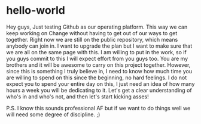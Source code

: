 # hello-world
Hey guys,
Just testing Github as our operating platform. This way we can keep working on Change without having to get out of our ways to get together. Right now we are still on the public repository, which means anybody can join in. I want to upgrade the plan but I want to make sure that we are all on the same page with this. I am willing to put in the work, so if you guys commit to this I will expect effort from you guys too. You are my brothers and it will be awesome to carry on this project together. However, since this is something I truly believe in, I need to know how much time you are willing to spend on this since the beginning, no hard feelings. I do not expect you to spend your entire day on this, I just need an idea of how many hours a week you will be dedicating to it. Let's get a clear understanding of who's in and who's not, and then let's start kicking asses!


P.S. I know this sounds professional AF but if we want to do things well we will need some degree of discipline. ;)

